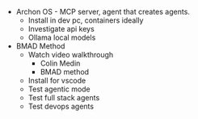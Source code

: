 
- Archon OS - MCP server, agent that creates agents.
	- Install in dev pc, containers ideally
	- Investigate api keys
	- Ollama local models
- BMAD Method
	- Watch video walkthrough
		- Colin Medin
		- BMAD method
	- Install for vscode
	- Test agentic mode
	- Test full stack agents
	- Test devops agents

